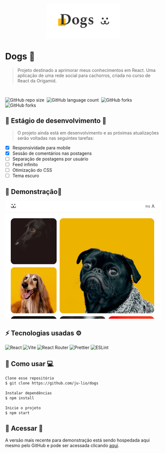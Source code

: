 <p align="center">
  <img src="./media/logo.png" alt="Logo">
</p>

# Dogs 🐶

> Projeto destinado a aprimorar meus conhecimentos em React. Uma aplicação de uma rede social para cachorros, criada no curso de React da Origamid.

<br>

![GitHub repo size](https://img.shields.io/github/repo-size/ju-lio/dogs?style=for-the-badge)  ![GitHub language count](https://img.shields.io/github/languages/count/ju-lio/dogs?style=for-the-badge)  ![GitHub forks](https://img.shields.io/github/last-commit/ju-lio/dogs?style=for-the-badge)  ![GitHub forks](https://img.shields.io/github/languages/top/ju-lio/dogs?style=for-the-badge)

## 🚧 Estágio de desenvolvimento 🚧

>O projeto ainda está em desenvolvimento e as próximas atualizações serão voltadas nas seguintes tarefas:

* [x] Responsividade para mobile
* [x] Sessão de comentários nas postagens
* [ ] Separação de postagens por usuário
* [ ] Feed infinito
* [ ] Otimização do CSS
* [ ] Tema escuro

## 🤖 Demonstração📱

<img src="./media/example.png" alt="Demonstração">

## ⚡ Tecnologias usadas ⚙️
<p align="center">
  
 ![React](https://img.shields.io/badge/-React-black?style=flat-square&logo=react)  ![Vite](https://img.shields.io/badge/-Vite-F7D548?style=flat-square&logo=vite) ![React Router](https://img.shields.io/badge/-React%20Router-FFFFFF?style=flat-square&logo=ReactRouter) ![Prettier](https://img.shields.io/badge/-Prettier-273943?style=flat-square&logo=prettier) ![ESLint](https://img.shields.io/badge/-ESLint-4930BD?style=flat-square&logo=eslint) 
 
</p>

## 🔨 Como usar 💻

```
Clone esse repositório
$ git clone https://github.com/ju-lio/dogs

Instalar dependências
$ npm install

Inicie o projeto
$ npm start
```

## 🔗 Acessar 🚀

A versão mais recente para demonstração está sendo hospedada aqui mesmo pelo GitHub e pode ser acessada clicando [aqui](https://juliocastro.site/).
